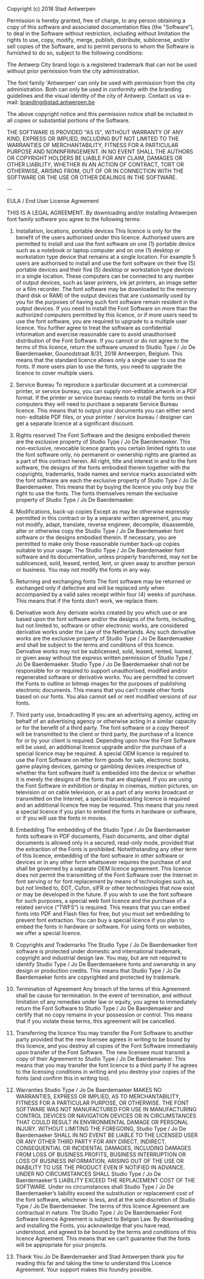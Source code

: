 Copyright (c) 2018 Stad Antwerpen

Permission is hereby granted, free of charge, to any person obtaining a copy
of this software and associated documentation files (the "Software"), to deal
in the Software without restriction, including without limitation the rights
to use, copy, modify, merge, publish, distribute, sublicense, and/or sell
copies of the Software, and to permit persons to whom the Software is
furnished to do so, subject to the following conditions:

The Antwerp City brand logo is a registered trademark that can not be used
without prior permission from the city administration.

The font family 'Antwerpen' can only be used with permission from the city
administration. Both can only be used in conformity with the branding
guidelines and the visual identity of the city of Antwerp. Contact us via
e-mail: branding@stad.antwerpen.be

The above copyright notice and this permission notice shall be included in all
copies or substantial portions of the Software.

THE SOFTWARE IS PROVIDED "AS IS", WITHOUT WARRANTY OF ANY KIND, EXPRESS OR
IMPLIED, INCLUDING BUT NOT LIMITED TO THE WARRANTIES OF MERCHANTABILITY,
FITNESS FOR A PARTICULAR PURPOSE AND NONINFRINGEMENT. IN NO EVENT SHALL THE
AUTHORS OR COPYRIGHT HOLDERS BE LIABLE FOR ANY CLAIM, DAMAGES OR OTHER
LIABILITY, WHETHER IN AN ACTION OF CONTRACT, TORT OR OTHERWISE, ARISING FROM,
OUT OF OR IN CONNECTION WITH THE SOFTWARE OR THE USE OR OTHER DEALINGS IN THE
SOFTWARE.

--

EULA / End User License Agreement

THIS IS A LEGAL AGREEMENT. By downloading and/or installing
Antwerpen font family software you agree to the following terms:

1. Installation, locations, portable devices
This licence is only for the benefit of the users authorised under
this licence. Authorised users are permitted to install and use the
font software on one (1) portable device such as a notebook or
laptop computer and on one (1) desktop or workstation type device
that remains at a single location. For example 5 users are
authorised to install and use the font software on their five (5)
portable devices and their five (5) desktop or workstation type
devices in a single location. These computers can be connected to
any number of output devices, such as laser printers, ink jet
printers, an image setter or a film recorder. The font software may
be downloaded to the memory (hard disk or RAM) of the output devices
that are customarily used by you for the purposes of having such
font software remain resident in the output devices. If you need to
install the Font Software on more than the authorized computers
permitted by this licence, or if more users need to use the font
software, you are required to upgrade to a multiple user licence.
You further agree to treat the software as confidential information
and exercise reasonable care to avoid unauthorised distribution of
the Font Software. If you cannot or do not agree to the terms of
this licence, return the software unused to Studio Type / Jo De
Baerdemaeker, Gounodstraat 8/31, 2018 Antwerpen, Belgium.
This means that the standard licence allows only a single user to
use the fonts. If more users plan to use the fonts, you need to
upgrade the licence to cover multiple users.

2. Service Bureau
To reproduce a particular document at a commercial printer, or
service bureau, you can supply non-editable artwork in a PDF format.
If the printer or service bureau needs to install the fonts on their
computers they will need to purchase a separate Service Bureau
licence.
This means that to output your documents you can either send non-
editable PDF files, or your printer / service bureau / designer can
get a separate licence at a significant discount.

3. Rights reserved
The Font Software and the designs embodied therein are the exclusive
property of Studio Type / Jo De Baerdemaeker. This non-exclusive,
revocable licence grants you certain limited rights to use the font
software only, no permanent or ownership rights are granted as a
part of this contract herein. All right, title and interest in and
to the font software, the designs of the fonts embodied therein
together with the copyrights, trademarks, trade names and service
marks associated with the font software are each the exclusive
property of Studio Type / Jo De Baerdemaeker.
This means that by buying the licence you only buy the right to use
the fonts. The fonts themselves remain the exclusive property of
Studio Type / Jo De Baerdemaeker.

4. Modifications, back-up copies
Except as may be otherwise expressly permitted in this contract or
by a separate written agreement, you may not modify, adapt,
translate, reverse engineer, decompile, disassemble, alter or
otherwise copy the Studio Type / Jo De Baerdemaeker font software or
the designs embodied therein. If necessary, you are permitted to
make only those reasonable number back-up copies suitable to your
usage. The Studio Type / Jo De Baerdemaeker font software and its
documentation, unless properly transferred, may not be sublicenced,
sold, leased, rented, lent, or given away to another person or
business.
You may not modify the fonts in any way.

5. Returning and exchanging fonts
The font software may be returned or exchanged only if defective and
will be replaced only when accompanied by a valid sales receipt
within four (4) weeks of purchase.
This means that if the fonts donʼt work, we replace them.

6. Derivative work
Any derivate works created by you which use or are based upon the
font software and/or the designs of the fonts, including, but not
limited to, software or other electronic works, are considered
derivative works under the Law of the Netherlands. Any such
derivative works are the exclusive property of Studio Type / Jo De
Baerdemaeker and shall be subject to the terms and conditions of
this licence. Derivative works may not be sublicensed, sold, leased,
rented, loaned, or given away without the express written permission
of Studio Type / Jo De Baerdemaeker. Studio Type / Jo De
Baerdemaeker shall not be responsible for or required to support
unauthorised, modified and/or regenerated software or derivative
works. You are permitted to convert the Fonts to outline or bitmap
images for the purposes of publishing electronic documents.
This means that you canʼt create other fonts based on our fonts. You
also cannot sell or rent modified versions of our fonts.

7. Third party use, broadcasting
If you are an advertising agency, acting on behalf of an advertising
agency or otherwise acting in a similar capacity or for the benefit
of a third party. The font software or a copy thereof will be
transmitted to the client or third party, the purchase of a licence
for or by your client is required. Depending upon how the Font
Software will be used, an additional licence upgrade and/or the
purchase of a special licence may be required. A special OEM licence
is required to use the Font Software on letter form goods for sale,
electronic books, game playing devices, gaming or gambling devices
irrespective of whether the font software itself is embedded into
the device or whether it is merely the designs of the fonts that are
displayed. If you are using the Font Software in exhibition or
display in cinemas, motion pictures, on television or on cable
television, or as a part of any works broadcast or transmitted on
the Internet, a special broadcasting licence is required and an
additional licence fee may be required.
This means that you need a special licence if you plan to embed the
fonts in hardware or software, or if you will use the fonts in
movies.

8. Embedding
The embedding of the Studio Type / Jo De Baerdemaeker fonts software
in PDF documents, Flash documents, and other digital documents is
allowed only in a secured, read-only mode, provided that the
extraction of the Fonts is prohibited. Notwithstanding any other
term of this licence, embedding of the font software in other
software or devices or in any other form whatsoever requires the
purchase of and shall be governed by a separate OEM licence
agreement. This licence does not permit the transmitting of the Font
Software over the Internet in font serving or for font replacement
by means of technologies such as, but not limited to, EOT, Cufon,
sIFR or other technologies that now exist or may be developed in the
future. If you wish to use the font software for such purposes, a
special web font licence and the purchase of a related service
(“TWFS”) is required.
This means that you can embed fonts into PDF and Flash files for
free, but you must set embedding to prevent font extraction. You can
buy a special licence if you plan to embed the fonts in hardware or
software. For using fonts on websites, we offer a special licence.

9. Copyrights and Trademarks
The Studio Type / Jo De Baerdemaeker font software is protected
under domestic and international trademark, copyright and industrial
design law. You may, but are not required to identify Studio Type /
Jo De Baerdemaekere fonts and ownership in any design or production
credits.
This means that Studio Type / Jo De Baerdemaeker fonts are
copyrighted and protected by trademark.

10. Termination of Agreement
Any breach of the terms of this Agreement shall be cause for
termination. In the event of termination, and without limitation of
any remedies under law or equity, you agree to immediately return
the Font Software to Studio Type / Jo De Baerdemaeker and certify
that no copy remains in your possession or control.
This means that if you violate these terms, this agreement will be
cancelled.

11. Transferring the licence
You may transfer the Font Software to another party provided that
the new licensee agrees in writing to be bound by this licence, and
you destroy all copies of the Font Software immediately upon
transfer of the Font Software. The new licensee must transmit a copy
of their Agreement to Studio Type / Jo De Baerdemaeker.
This means that you may transfer the font licence to a third party
if he agrees to the licensing conditions in writing and you destroy
your copies of the fonts (and confirm this in writing too).

12. Warranties
Studio Type / Jo De Baerdemaeker MAKES NO WARRANTIES, EXPRESS OR
IMPLIED, AS TO MERCHANTABILITY, FITNESS FOR A PARTICULAR PURPOSE, OR
OTHERWISE. THE FONT SOFTWARE WAS NOT MANUFACTURED FOR USE IN
MANUFACTURING CONTROL DEVICES OR NAVIGATION DEVICES OR IN
CIRCUMSTANCES THAT COULD RESULT IN ENVIRONMENTAL DAMAGE OR PERSONAL
INJURY. WITHOUT LIMITING THE FOREGOING, Studio Type / Jo De
Baerdemaeker SHALL IN NO EVENT BE LIABLE TO THE LICENSED USER OR ANY
OTHER THIRD PARTY FOR ANY DIRECT, INDIRECT, CONSEQUENTIAL OR
INCIDENTAL DAMAGES, INCLUDING DAMAGES FROM LOSS OF BUSINESS PROFITS,
BUSINESS INTERRUPTION OR LOSS OF BUSINESS INFORMATION, ARISING OUT
OF THE USE OR INABILITY TO USE THE PRODUCT EVEN IF NOTIFIED IN
ADVANCE. UNDER NO CIRCUMSTANCES SHALL Studio Type / Jo De
Baerdemaeker’S LIABILITY EXCEED THE REPLACEMENT COST OF THE
SOFTWARE. Under no circumstances shall Studio Type / Jo De
Baerdemaeker’s liability exceed the substitution or replacement cost
of the font software, whichever is less, and at the sole discretion
of Studio Type / Jo De Baerdemaeker. The terms of this licence
Agreement are contractual in nature.
The Studio Type / Jo De Baerdemaeker Font Software licence Agreement
is subject to Belgian Law. By downloading and installing the Fonts,
you acknowledge that you have read, understood, and agreed to be
bound by the terms and conditions of this licence Agreement.
This means that we canʼt guarantee that the fonts will be
appropriate for your projects.

13. Thank You
Jo De Baerdemaeker and Stad Antwerpen thank you for reading this far
and taking the time to understand this Licence Agreement. Your
support makes this foundry possible.
